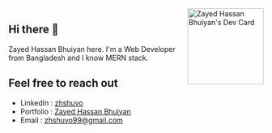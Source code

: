 <div align="left">
<a href="https://app.daily.dev/zhshuvo"><img align="right" src="https://api.daily.dev/devcards/440dde25d30d461e9839b118f1c2da31.png?r=6gc" width="150" alt="Zayed Hassan Bhuiyan's Dev Card"/></a>
</div>

## Hi there 👋

Zayed Hassan Bhuiyan here. I'm a Web Developer from Bangladesh and I know MERN stack.

## Feel free to reach out

-   LinkedIn : [zhshuvo](https://www.linkedin.com/in/zhshuvo/)
-   Portfolio : [Zayed Hassan Bhuiyan](https://zayed-hassan.netlify.app/)
-   Email : zhshuvo99@gmail.com

